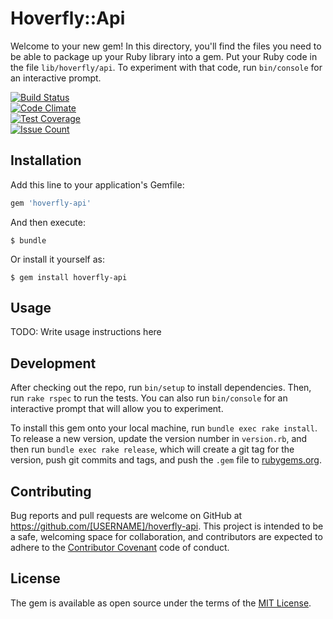 # Hoverfly::Api

Welcome to your new gem! In this directory, you'll find the files you need to be able to package up your Ruby library into a gem. Put your Ruby code in the file `lib/hoverfly/api`. To experiment with that code, run `bin/console` for an interactive prompt.

[![Build Status](https://travis-ci.org/nicholasjackson/hoverfly-api.svg?branch=master)](https://travis-ci.org/nicholasjackson/hoverfly-api)  
[![Code Climate](https://codeclimate.com/github/nicholasjackson/hoverfly-api/badges/gpa.svg)](https://codeclimate.com/github/nicholasjackson/hoverfly-api)  
[![Test Coverage](https://codeclimate.com/github/nicholasjackson/hoverfly-api/badges/coverage.svg)](https://codeclimate.com/github/nicholasjackson/hoverfly-api/coverage)  
[![Issue Count](https://codeclimate.com/github/nicholasjackson/hoverfly-api/badges/issue_count.svg)](https://codeclimate.com/github/nicholasjackson/hoverfly-api)

## Installation

Add this line to your application's Gemfile:

```ruby
gem 'hoverfly-api'
```

And then execute:

    $ bundle

Or install it yourself as:

    $ gem install hoverfly-api

## Usage

TODO: Write usage instructions here

## Development

After checking out the repo, run `bin/setup` to install dependencies. Then, run `rake rspec` to run the tests. You can also run `bin/console` for an interactive prompt that will allow you to experiment.

To install this gem onto your local machine, run `bundle exec rake install`. To release a new version, update the version number in `version.rb`, and then run `bundle exec rake release`, which will create a git tag for the version, push git commits and tags, and push the `.gem` file to [rubygems.org](https://rubygems.org).

## Contributing

Bug reports and pull requests are welcome on GitHub at https://github.com/[USERNAME]/hoverfly-api. This project is intended to be a safe, welcoming space for collaboration, and contributors are expected to adhere to the [Contributor Covenant](contributor-covenant.org) code of conduct.


## License

The gem is available as open source under the terms of the [MIT License](http://opensource.org/licenses/MIT).
